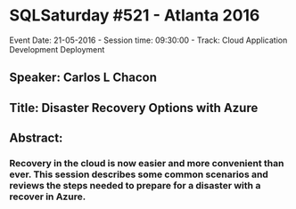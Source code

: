 # SQLSaturday #521 - Atlanta 2016
Event Date: 21-05-2016 - Session time: 09:30:00 - Track: Cloud Application Development  Deployment
## Speaker: Carlos L Chacon
## Title: Disaster Recovery Options with Azure
## Abstract:
### Recovery in the cloud is now easier and more convenient than ever.  This session describes some common scenarios and reviews the steps needed to prepare for a disaster with a recover in Azure.
